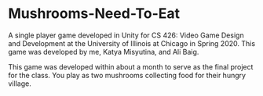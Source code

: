 # Mushrooms-Need-To-Eat

A single player game developed in Unity for CS 426: Video Game Design and Development
at the University of Illinois at Chicago in Spring 2020. This game was developed by 
me, Katya Misyutina, and Ali Baig.

This game was developed within about a month to serve as the final project for the class.
You play as two mushrooms collecting food for their hungry village.
